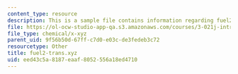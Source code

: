 ```yaml
---
content_type: resource
description: This is a sample file contains information regarding fuel2-trans.xyz.
file: https://ol-ocw-studio-app-qa.s3.amazonaws.com/courses/3-021j-introduction-to-modeling-and-simulation-spring-2012/eed43c5a8187eaaf8052556a18ed4710_fuel2-trans.xyz
file_type: chemical/x-xyz
parent_uid: 9f56b50d-67ff-c7d0-e03c-de3fedeb3c72
resourcetype: Other
title: fuel2-trans.xyz
uid: eed43c5a-8187-eaaf-8052-556a18ed4710
---
```

